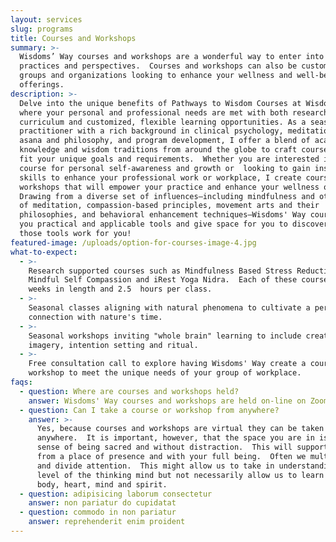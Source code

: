 ```yaml
---
layout: services
slug: programs
title: Courses and Workshops
summary: >-
  Wisdoms’ Way courses and workshops are a wonderful way to enter into new
  practices and perspectives.  Courses and workshops can also be custom made for
  groups and organizations looking to enhance your wellness and well-being
  offerings. 
description: >-
  Delve into the unique benefits of Pathways to Wisdom Courses at Wisdoms’ Way,
  where your personal and professional needs are met with both research inspired
  curriculum and customized, flexible learning opportunities. As a seasoned
  practitioner with a rich background in clinical psychology, meditation, yoga
  asana and philosophy, and program development, I offer a blend of academic
  knowledge and wisdom traditions from around the globe to craft courses that
  fit your unique goals and requirements.  Whether you are interested in a
  course for personal self-awareness and growth or  looking to gain insights and
  skills to enhance your professional work or workplace, I create courses and
  workshops that will empower your practice and enhance your wellness offerings.
  Drawing from a diverse set of influences—including mindfulness and other forms
  of meditation, compassion-based principles, movement arts and their
  philosophies, and behavioral enhancement techniques—Wisdoms' Way courses offer
  you practical and applicable tools and give space for you to discover how
  those tools work for you!
featured-image: /uploads/option-for-courses-image-4.jpg
what-to-expect:
  - >-
    Research supported courses such as Mindfulness Based Stress Reduction,
    Mindful Self Compassion and iRest Yoga Nidra.  Each of these course are 8
    weeks in length and 2.5  hours per class. 
  - >-
    Seasonal classes aligning with natural phenomena to cultivate a personal
    connection with nature's time.
  - >-
    Seasonal workshops inviting "whole brain" learning to include creativity,
    imagery, intention setting and ritual.
  - >-
    Free consultation call to explore having Wisdoms' Way create a course or
    workshop to meet the unique needs of your group of workplace.
faqs:
  - question: Where are courses and workshops held?
    answer: Wisdoms' Way courses and workshops are held on-line on Zoom.
  - question: Can I take a course or workshop from anywhere?
    answer: >-
      Yes, because courses and workshops are virtual they can be taken
      anywhere.  It is important, however, that the space you are in is given a
      sense of being sacred and without distraction.  This will support learning
      from a place of presence and with your full being.  Often we multi-task
      and divide attention.  This might allow us to take in understanding at the
      level of the thinking mind but not necessarily allow us to learn as a
      body, heart, mind and spirit. 
  - question: adipisicing laborum consectetur
    answer: non pariatur do cupidatat
  - question: commodo in non pariatur
    answer: reprehenderit enim proident
---
```

